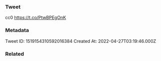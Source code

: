 ### Tweet
cc0 https://t.co/PtwBPEgOnK

### Metadata
Tweet ID: 1519154310592016384
Created At: 2022-04-27T03:19:46.000Z

### Related

